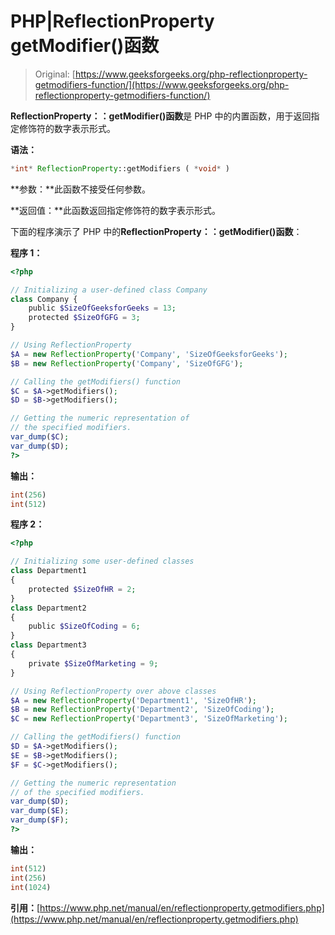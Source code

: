 # PHP|ReflectionProperty getModifier()函数

> Original: [https://www.geeksforgeeks.org/php-reflectionproperty-getmodifiers-function/](https://www.geeksforgeeks.org/php-reflectionproperty-getmodifiers-function/)

**ReflectionProperty：：getModifier()函数**是 PHP 中的内置函数，用于返回指定修饰符的数字表示形式。

**语法：**

```php
*int* ReflectionProperty::getModifiers ( *void* )
```

**参数：**此函数不接受任何参数。

**返回值：**此函数返回指定修饰符的数字表示形式。

下面的程序演示了 PHP 中的**ReflectionProperty：：getModifier()函数**：

**程序 1：**

```php
<?php

// Initializing a user-defined class Company
class Company {
    public $SizeOfGeeksforGeeks = 13;
    protected $SizeOfGFG = 3;
}

// Using ReflectionProperty 
$A = new ReflectionProperty('Company', 'SizeOfGeeksforGeeks');
$B = new ReflectionProperty('Company', 'SizeOfGFG');

// Calling the getModifiers() function
$C = $A->getModifiers();
$D = $B->getModifiers();

// Getting the numeric representation of
// the specified modifiers.
var_dump($C);
var_dump($D);
?>
```

**输出：**

```php
int(256)
int(512)

```

**程序 2：**

```php
<?php

// Initializing some user-defined classes
class Department1
{
    protected $SizeOfHR = 2;
}
class Department2
{
    public $SizeOfCoding = 6;
}
class Department3
{
    private $SizeOfMarketing = 9;
}

// Using ReflectionProperty over above classes
$A = new ReflectionProperty('Department1', 'SizeOfHR');
$B = new ReflectionProperty('Department2', 'SizeOfCoding');
$C = new ReflectionProperty('Department3', 'SizeOfMarketing');

// Calling the getModifiers() function
$D = $A->getModifiers();
$E = $B->getModifiers();
$F = $C->getModifiers();

// Getting the numeric representation
// of the specified modifiers.
var_dump($D);
var_dump($E);
var_dump($F);
?>
```

**输出：**

```php
int(512)
int(256)
int(1024)

```

**引用：**[https://www.php.net/manual/en/reflectionproperty.getmodifiers.php](https://www.php.net/manual/en/reflectionproperty.getmodifiers.php)